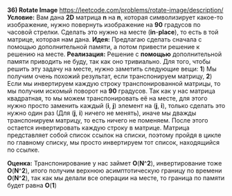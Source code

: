**36) Rotate Image**
https://leetcode.com/problems/rotate-image/description/
**Условие:**
Вам дана **2D** матрица **n** на **n**, которая символизирует какое-то изображение, нужно повернуть изображение на **90** градусов по часовой стрелки. Сделать это нужно на месте (**in**-**place**), то есть в той матрице, которая нам дана.
**Идея:**
Предлагаю сделать сначала с помощью дополнительной памяти, а потом привести решение к решению на месте.
**Реализация:**
    Решение с **помoщью** дополнительной памяти приводить не буду, так как оно тривиально.
    Для того, чтобы решить эту задачу на месте, нужно заметить следующие вещи: **1**) Мы получим очень похожий результат, если транспонируем матрицу, **2**) Если мы инвертируем каждую строку транспонированной матрицы, то мы получим искомый поворот на **90** градусов.
    Так как у нас матрица квадратная, то мы можем транспонировать её на месте, для этого нужно просто заменить каждый (**i**, **j**) элемент на (**j**, **i**), только сделать это нужно один раз (Для (**j**, **i**) ничего не менять), иначе мы дважды транспонируем матрицу, то есть ничего не поменяем.
    После этого остается инвертировать каждую строку в матрице. Матрица представляет собой список ссылок на списки, поэтому пройдя в цикле по главному списку, мы просто инвертируем тот список, находящийся по ссылке.

**Оценка:**
    Транспонирование у нас займет **O**(**N**^**2**), инвертирование тоже **O**(**N**^**2**), итого получим верхнюю асимптотическую границу по времени **O**(**N**^**2**), так как мы делали все операции на месте, то граница по памяти будет равна **O**(**1**)
